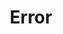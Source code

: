 ---
title: "Error"
layout: category
permalink: /categories/error
author_profile: true
taxonomy: Error
sidebar:
    nav: "categories"
---
